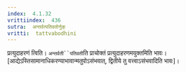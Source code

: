 ```yaml
---
index:  4.1.32
vrittiindex:  436
sutra:  अन्तर्वत्पतिवतोर्नुक्
vritti:  tattvabodhini 
---
```


प्रत्युदाहरणं त्विति। `अन्तर्वती``पतिवती`ति प्राचोक्तं प्रत्युदाहरणमयुक्तमिति भावः। [आद्येऽस्तिसामानाधिकरण्याभावान्मतुपोऽसंभवात्, द्वितीये तु वत्त्वाऽसंभवादिति भावः]।


